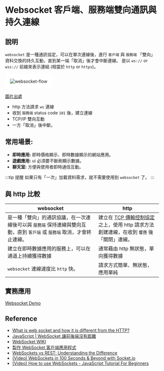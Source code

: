 # Websocket 客戶端、服務端雙向通訊與持久連線
<!-- 
![](/Javascript/img/ws-HTTP-Connection.png)
[圖片出處](https://www.geeksforgeeks.org/what-is-web-socket-and-how-it-is-different-from-the-http/)
 -->


## 說明

`websocket` 是一種通訊協定，可以在單次連線後，進行 `客戶端` 與 `服務端` 「雙向」資料交換的持久互動，直到某一端「取消」後才會中斷連線。
是以 `ws://` or `wss://` 前綴來表示連結 (相當於 `http` or `https`)。

<img style="background: white; padding: 1rem; border-radius: 8px;" src="/Javascript/img/websocket-flow.png" alt="websocket-flow" />

[圖片出處](https://www.pubnub.com/blog/websockets-vs-rest-api-understanding-the-difference/)

- http 方法請求 `ws` 連線
- 收到 `服務端` status code `101` 後，建立連線
- TCP/IP 雙向互動
- 一方「取消」後中斷。

## 常用場景:
- **即時應用:** 即時價格顯示、即時數據顯示的網站應用。
- **遊戲應用:** ui 必須要不斷刷顯示數據。
- **聊天室:** 方便與使用者即時通信互動。

:::tip 提醒
如果只有「一次」加載資料需求，就不需要使用到 `websocket` 了。
:::

## 與 http 比較

| websocket | http |
|-|-|
| 是一種「雙向」的通訊協議，在一次連線後可以與 `服務端` 保持連線與雙向互動，直到 `客戶端` 或 `服務端` 取消，才會終止連線。|建立在 [TCP 傳輸控制協定](/Browser/tcp) 之上，使用 http 請求方法創建連線，在收到 `響應` 後「關閉」連線。 |
| 建立在即時數據應用的服務上，可以在通道上持續獲得數據 | 通常藉由 http 無狀態，單向獲得數據|
| `websocket` 連線速度比 `http` 快。 | 請求方式簡單、無狀態，應用單純 |

## 實務應用
[Websocket Demo](/Javascript/websocket-demo)

## Reference
- [What is web socket and how it is different from the HTTP?](https://www.geeksforgeeks.org/what-is-web-socket-and-how-it-is-different-from-the-http/)
- [JavaScript | WebSocket 讓前後端沒有距離](https://medium.com/enjoy-life-enjoy-coding/javascript-websocket-%E8%AE%93%E5%89%8D%E5%BE%8C%E7%AB%AF%E6%B2%92%E6%9C%89%E8%B7%9D%E9%9B%A2-34536c333e1b)
- [WebSocket WIKI](https://zh.wikipedia.org/zh-tw/WebSocket)
- [製作 WebSocket 客戶端應用程式](https://developer.mozilla.org/zh-TW/docs/Web/API/WebSockets_API/Writing_WebSocket_client_applications)
- [WebSockets vs REST: Understanding the Difference](https://www.pubnub.com/blog/websockets-vs-rest-api-understanding-the-difference/)
- [(Video) WebSockets in 100 Seconds & Beyond with Socket.io](https://www.youtube.com/watch?v=1BfCnjr_Vjg&t=174s)
- [(Video) How to use WebSockets - JavaScript Tutorial For Beginners](https://www.youtube.com/watch?v=FduLSXEHLng)